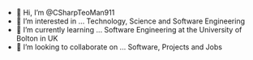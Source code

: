 - 👋 Hi, I’m @CSharpTeoMan911
- 👀 I’m interested in ... Technology, Science and Software Engineering
- 🌱 I’m currently learning ... Software Engineering at the University of Bolton in UK
- 💞️ I’m looking to collaborate on ... Software, Projects and Jobs

<!---
CSharpTeoMan911/CSharpTeoMan911 is a ✨ special ✨ repository because its `README.md` (this file) appears on your GitHub profile.
You can click the Preview link to take a look at your changes.
--->
